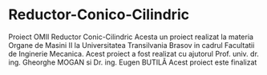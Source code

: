# Reductor-Conico-Cilindric
Proiect OMII Reductor Conic-Cilindric
Acesta un proiect realizat la materia Organe de Masini II la Universitatea Transilvania Brasov in cadrul Facultatii de Inginerie Mecanica. 
Acest proiect a fost realizat cu ajutorul Prof. univ. dr. ing. Gheorghe  MOGAN si Dr. ing. Eugen BUTILĂ
Acest proiect este finalizat
